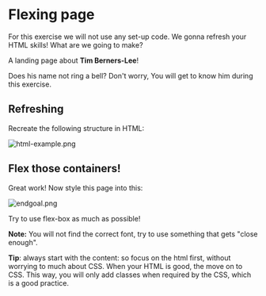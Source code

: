 # Flexing page

For this exercise we will not use any set-up code. We gonna refresh your HTML skills!
What are we going to make?

A landing page about **Tim Berners-Lee**!

Does his name not ring a bell? Don't worry, You will get to know him during this exercise.

## Refreshing

Recreate the following structure in HTML:



![html-example.png](C:\Users\shoks\Documents\prison_project\free2code\2.CSS\3.POSITIONING\3.flex\4.flex-page\resources\images\html-example.png)

## Flex those containers!

Great work! Now style this page into this:

![endgoal.png](C:\Users\shoks\Documents\prison_project\free2code\2.CSS\3.POSITIONING\3.flex\4.flex-page\resources\images\endgoal.png)



Try to use flex-box as much as possible!

**Note:** You will not find the correct font, try to use something that gets "close enough".

**Tip**: always start with the content: so focus on the html first, without worrying to much about CSS. When your HTML is good, the move on to CSS. This way, you will only add classes when required by the CSS, which is a good practice.


